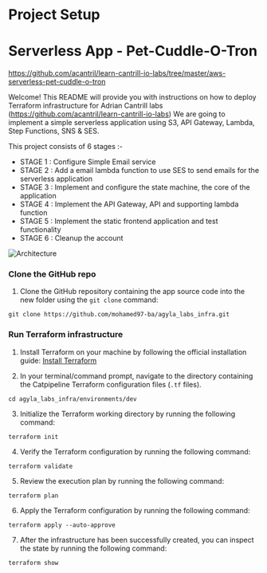 # Project Setup

# Serverless App - Pet-Cuddle-O-Tron

https://github.com/acantril/learn-cantrill-io-labs/tree/master/aws-serverless-pet-cuddle-o-tron

Welcome! This README will provide you with instructions on how to deploy Terraform infrastructure for Adrian Cantrill labs (https://github.com/acantril/learn-cantrill-io-labs)
We are going to implement a simple serverless application using S3, API Gateway, Lambda, Step Functions, SNS & SES.  

This project consists of 6 stages :-

- STAGE 1 : Configure Simple Email service 
- STAGE 2 : Add a email lambda function to use SES to send emails for the serverless application 
- STAGE 3 : Implement and configure the state machine, the core of the application
- STAGE 4 : Implement the API Gateway, API and supporting lambda function
- STAGE 5 : Implement the static frontend application and test functionality
- STAGE 6 : Cleanup the account


![Architecture](https://github.com/acantril/learn-cantrill-io-labs/raw/master/aws-serverless-pet-cuddle-o-tron/ArchitectureEvolutionAll.png)


### Clone the GitHub repo 

1. Clone the GitHub repository containing the app source code into the new folder using the `git clone` command:
```
git clone https://github.com/mohamed97-ba/agyla_labs_infra.git
```

### Run Terraform infrastructure

1. Install Terraform on your machine by following the official installation guide: [Install Terraform](https://learn.hashicorp.com/tutorials/terraform/install-cli)

2. In your terminal/command prompt, navigate to the directory containing the Catpipeline Terraform configuration files (`.tf` files).
```
cd agyla_labs_infra/environments/dev
```

3. Initialize the Terraform working directory by running the following command:
```
terraform init
```

4. Verify the Terraform configuration by running the following command:
```
terraform validate
```

5. Review the execution plan by running the following command:
```
terraform plan
```

6. Apply the Terraform configuration by running the following command:
```
terraform apply --auto-approve
```

7. After the infrastructure has been successfully created, you can inspect the state by running the following command:
```
terraform show
```
